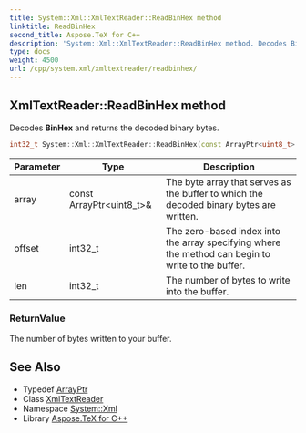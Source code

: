 ```yaml
---
title: System::Xml::XmlTextReader::ReadBinHex method
linktitle: ReadBinHex
second_title: Aspose.TeX for C++
description: 'System::Xml::XmlTextReader::ReadBinHex method. Decodes BinHex and returns the decoded binary bytes in C++.'
type: docs
weight: 4500
url: /cpp/system.xml/xmltextreader/readbinhex/
---
```

## XmlTextReader::ReadBinHex method


Decodes **BinHex** and returns the decoded binary bytes.

```cpp
int32_t System::Xml::XmlTextReader::ReadBinHex(const ArrayPtr<uint8_t> &array, int32_t offset, int32_t len)
```


| Parameter | Type | Description |
| --- | --- | --- |
| array | const ArrayPtr\<uint8_t\>\& | The byte array that serves as the buffer to which the decoded binary bytes are written. |
| offset | int32_t | The zero-based index into the array specifying where the method can begin to write to the buffer. |
| len | int32_t | The number of bytes to write into the buffer. |

### ReturnValue

The number of bytes written to your buffer.

## See Also

* Typedef [ArrayPtr](../../../system/arrayptr/)
* Class [XmlTextReader](../)
* Namespace [System::Xml](../../)
* Library [Aspose.TeX for C++](../../../)
